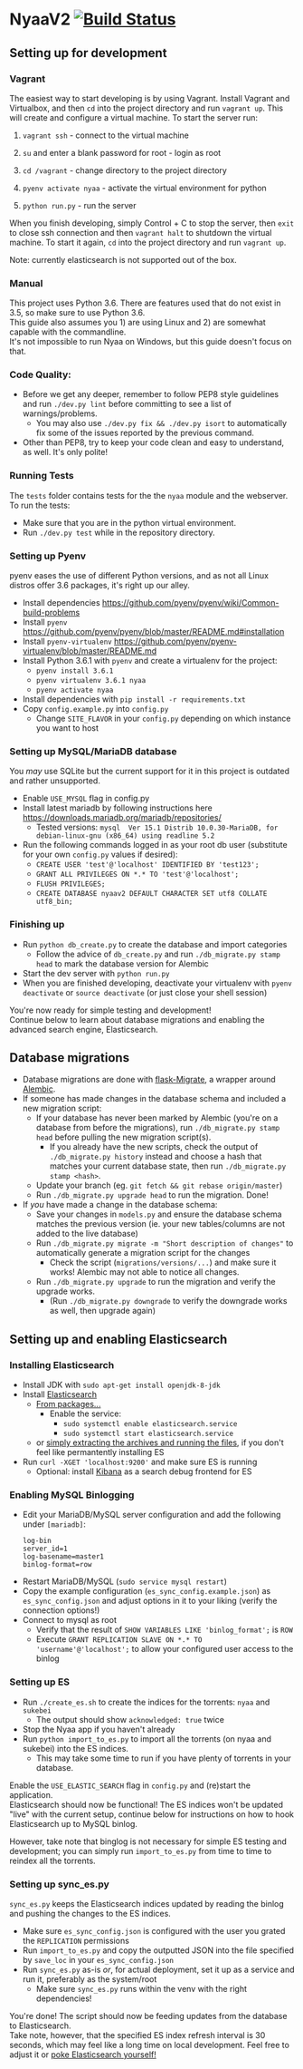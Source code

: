 # NyaaV2 [![Build Status](https://travis-ci.org/nyaadevs/nyaa.svg?branch=master)](https://travis-ci.org/nyaadevs/nyaa)

## Setting up for development
### Vagrant

The easiest way to start developing is by using Vagrant. Install Vagrant and Virtualbox, and then `cd` into the project directory and run `vagrant up`. This will create and configure a virtual machine. To start the server run:

1. `vagrant ssh` - connect to the virtual machine

2. `su` and enter a blank password for root - login as root
3. `cd /vagrant` - change directory to the project directory
4. `pyenv activate nyaa` - activate the virtual environment for python
5. `python run.py` - run the server

When you finish developing, simply Control + C to stop the server, then `exit` to close ssh connection and then `vagrant halt` to shutdown the virtual machine. To start it again, `cd` into the project directory and run `vagrant up`. 

Note: currently elasticsearch is not supported out of the box.

### Manual

This project uses Python 3.6. There are features used that do not exist in 3.5, so make sure to use Python 3.6.   
This guide also assumes you 1) are using Linux and 2) are somewhat capable with the commandline.   
It's not impossible to run Nyaa on Windows, but this guide doesn't focus on that.

### Code Quality:
- Before we get any deeper, remember to follow PEP8 style guidelines and run `./dev.py lint` before committing to see a list of warnings/problems.
    - You may also use `./dev.py fix && ./dev.py isort` to automatically fix some of the issues reported by the previous command.
- Other than PEP8, try to keep your code clean and easy to understand, as well. It's only polite!

### Running Tests
The `tests` folder contains tests for the the `nyaa` module and the webserver. To run the tests:
- Make sure that you are in the python virtual environment.
- Run `./dev.py test` while in the repository directory.

### Setting up Pyenv
pyenv eases the use of different Python versions, and as not all Linux distros offer 3.6 packages, it's right up our alley.
- Install dependencies https://github.com/pyenv/pyenv/wiki/Common-build-problems
- Install `pyenv` https://github.com/pyenv/pyenv/blob/master/README.md#installation
- Install `pyenv-virtualenv` https://github.com/pyenv/pyenv-virtualenv/blob/master/README.md
- Install Python 3.6.1 with `pyenv` and create a virtualenv for the project:
    - `pyenv install 3.6.1`
    - `pyenv virtualenv 3.6.1 nyaa`
    - `pyenv activate nyaa`
- Install dependencies with `pip install -r requirements.txt`
- Copy `config.example.py` into `config.py`
    - Change `SITE_FLAVOR` in your `config.py` depending on which instance you want to host

### Setting up MySQL/MariaDB database
You *may* use SQLite but the current support for it in this project is outdated and rather unsupported.
- Enable `USE_MYSQL` flag in config.py
- Install latest mariadb by following instructions here https://downloads.mariadb.org/mariadb/repositories/
    - Tested versions: `mysql  Ver 15.1 Distrib 10.0.30-MariaDB, for debian-linux-gnu (x86_64) using readline 5.2`
- Run the following commands logged in as your root db user (substitute for your own `config.py` values if desired):
    - `CREATE USER 'test'@'localhost' IDENTIFIED BY 'test123';`
    - `GRANT ALL PRIVILEGES ON *.* TO 'test'@'localhost';`
    - `FLUSH PRIVILEGES;`
    - `CREATE DATABASE nyaav2 DEFAULT CHARACTER SET utf8 COLLATE utf8_bin;`

### Finishing up
- Run `python db_create.py` to create the database and import categories
    - Follow the advice of `db_create.py` and run `./db_migrate.py stamp head` to mark the database version for Alembic
- Start the dev server with `python run.py`
- When you are finished developing, deactivate your virtualenv with `pyenv deactivate` or `source deactivate` (or just close your shell session)

You're now ready for simple testing and development!   
Continue below to learn about database migrations and enabling the advanced search engine, Elasticsearch.


## Database migrations
- Database migrations are done with [flask-Migrate](https://flask-migrate.readthedocs.io/), a wrapper around [Alembic](http://alembic.zzzcomputing.com/en/latest/).
- If someone has made changes in the database schema and included a new migration script:
    - If your database has never been marked by Alembic (you're on a database from before the migrations), run `./db_migrate.py stamp head` before pulling the new migration script(s).
        - If you already have the new scripts, check the output of `./db_migrate.py history` instead and choose a hash that matches your current database state, then run `./db_migrate.py stamp <hash>`.
    - Update your branch (eg. `git fetch && git rebase origin/master`)
    - Run `./db_migrate.py upgrade head` to run the migration. Done!
- If *you* have made a change in the database schema:
    - Save your changes in `models.py` and ensure the database schema matches the previous version (ie. your new tables/columns are not added to the live database)
    - Run `./db_migrate.py migrate -m "Short description of changes"` to automatically generate a migration script for the changes
      - Check the script (`migrations/versions/...`) and make sure it works! Alembic may not able to notice all changes.
    - Run `./db_migrate.py upgrade` to run the migration and verify the upgrade works.
       - (Run `./db_migrate.py downgrade` to verify the downgrade works as well, then upgrade again)


## Setting up and enabling Elasticsearch

### Installing Elasticsearch
- Install JDK with `sudo apt-get install openjdk-8-jdk`
- Install [Elasticsearch](https://www.elastic.co/downloads/elasticsearch)
    - [From packages...](https://www.elastic.co/guide/en/elasticsearch/reference/current/deb.html)
        - Enable the service:
            - `sudo systemctl enable elasticsearch.service`
            - `sudo systemctl start elasticsearch.service`
    - or [simply extracting the archives and running the files](https://www.elastic.co/guide/en/elasticsearch/reference/current/_installation.html), if you don't feel like permantently installing ES
- Run `curl -XGET 'localhost:9200'` and make sure ES is running
    - Optional: install [Kibana](https://www.elastic.co/products/kibana) as a search debug frontend for ES

### Enabling MySQL Binlogging
- Edit your MariaDB/MySQL server configuration and add the following under `[mariadb]`:
    ```
    log-bin
    server_id=1
    log-basename=master1
    binlog-format=row
    ```
- Restart MariaDB/MySQL (`sudo service mysql restart`)
- Copy the example configuration (`es_sync_config.example.json`) as `es_sync_config.json` and adjust options in it to your liking (verify the connection options!)
- Connect to mysql as root
    - Verify that the result of `SHOW VARIABLES LIKE 'binlog_format';` is `ROW`
    - Execute `GRANT REPLICATION SLAVE ON *.* TO 'username'@'localhost';` to allow your configured user access to the binlog

### Setting up ES
- Run `./create_es.sh` to create the indices for the torrents: `nyaa` and `sukebei`
    - The output should show `acknowledged: true` twice
- Stop the Nyaa app if you haven't already
- Run `python import_to_es.py` to import all the torrents (on nyaa and sukebei) into the ES indices.
    - This may take some time to run if you have plenty of torrents in your database.

Enable the `USE_ELASTIC_SEARCH` flag in `config.py` and (re)start the application.   
Elasticsearch should now be functional! The ES indices won't be updated "live" with the current setup, continue below for instructions on how to hook Elasticsearch up to MySQL binlog.   

However, take note that binglog is not necessary for simple ES testing and development; you can simply run `import_to_es.py` from time to time to reindex all the torrents.


### Setting up sync_es.py
`sync_es.py` keeps the Elasticsearch indices updated by reading the binlog and pushing the changes to the ES indices.
- Make sure `es_sync_config.json` is configured with the user you grated the `REPLICATION` permissions
- Run `import_to_es.py` and copy the outputted JSON into the file specified by `save_loc` in your `es_sync_config.json`
- Run `sync_es.py` as-is *or*, for actual deployment, set it up as a service and run it, preferably as the system/root
    - Make sure `sync_es.py` runs within the venv with the right dependencies!

You're done! The script should now be feeding updates from the database to Elasticsearch.   
Take note, however, that the specified ES index refresh interval is 30 seconds, which may feel like a long time on local development. Feel free to adjust it or [poke Elasticsearch yourself!](https://www.elastic.co/guide/en/elasticsearch/reference/current/indices-refresh.html)
